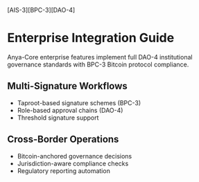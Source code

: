 [AIS-3][BPC-3][DAO-4]
# Enterprise Integration Guide

Anya-Core enterprise features implement full DAO-4 institutional governance standards with BPC-3 Bitcoin protocol compliance.

## Multi-Signature Workflows
- Taproot-based signature schemes (BPC-3)
- Role-based approval chains (DAO-4)
- Threshold signature support

## Cross-Border Operations
- Bitcoin-anchored governance decisions
- Jurisdiction-aware compliance checks
- Regulatory reporting automation 
